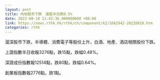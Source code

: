 ```yaml
---
layout: post
title: 內地股市下跌　滬股半日跌0.5%
date: 2022-08-18 11:42:36.000000000 +08:00
link: https://news.rthk.hk/rthk/ch/component/k2/1662942-20220818.htm
categories: rthk
---
```


滬深股市下跌，半導體、消費電子等股份上升，白酒、地產、酒店相關股份下跌。

上證指數半日收報3276點，跌15點，跌幅0.48%。

深證成份指數報12514點，跌80點，跌幅0.64%。

創業板指數報2776點，跌1點。

